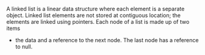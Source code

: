 A linked list is a linear data structure where each element
is a separate object. Linked list elements are not
stored at contiguous location; the elements are linked using pointers.
Each node of a list is made up of two items
- the data and a reference to the next node.
The last node has a reference to null.